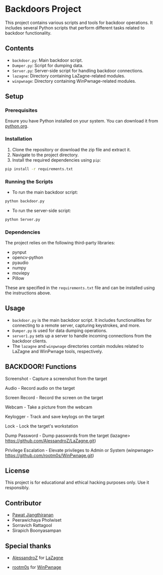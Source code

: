 
# Backdoors Project

This project contains various scripts and tools for backdoor operations. It includes several Python scripts that perform different tasks related to backdoor functionality.

## Contents

- `backdoor.py`: Main backdoor script.
- `Dumper.py`: Script for dumping data.
- `Server.py`: Server-side script for handling backdoor connections.
- `lazagne`: Directory containing LaZagne-related modules.
- `winpwnage`: Directory containing WinPwnage-related modules.

## Setup

### Prerequisites

Ensure you have Python installed on your system. You can download it from [python.org](https://www.python.org/).

### Installation

1. Clone the repository or download the zip file and extract it.
2. Navigate to the project directory.
3. Install the required dependencies using `pip`:

```bash
pip install -r requirements.txt
```

### Running the Scripts

- To run the main backdoor script:

```bash
python backdoor.py
```

- To run the server-side script:

```bash
python Server.py
```

### Dependencies

The project relies on the following third-party libraries:

- pynput
- opencv-python
- pyaudio
- numpy
- moviepy
- Pillow

These are specified in the `requirements.txt` file and can be installed using the instructions above.

## Usage

- `backdoor.py` is the main backdoor script. It includes functionalities for connecting to a remote server, capturing keystrokes, and more.
- `Dumper.py` is used for data dumping operations.
- `server1.py` sets up a server to handle incoming connections from the backdoor clients.
- The `lazagne` and `winpwnage` directories contain modules related to LaZagne and WinPwnage tools, respectively.

## BACKDOOR! Functions
Screenshot              - Capture a screenshot from the target

Audio                   - Record audio on the target

Screen Record           - Record the screen on the target

Webcam                  - Take a picture from the webcam

Keylogger               - Track and save keylogs on the target

Lock                    - Lock the target's workstation

Dump Password           - Dump passwords from the target (lazagne> https://github.com/AlessandroZ/LaZagne.git)

Privilege Escalation    - Elevate privileges to Admin or System (winpwnage> https://github.com/rootm0s/WinPwnage.git)

## License

This project is for educational and ethical hacking purposes only. Use it responsibly.

## Contributor

 - [Pawat Jiangthiranan](https://github.com/pawatpai)
 - Peerawichaya Pholwiset
 - Sorravich Rattagool
 - Sirapich Boonyasampan 

## Special thanks

- [AlessandroZ](https://github.com/AlessandroZ) for [LaZagne](https://github.com/AlessandroZ/LaZagne)
  
- [rootm0s](https://github.com/rootm0s) for [WinPwnage](https://github.com/rootm0s/WinPwnage)
